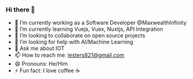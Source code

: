 ### Hi there 👋

- 🔭 I’m currently working as a Software Developer @MaxwealthInfinity
- 🌱 I’m currently learning Vuejs, Vuex, Nuxtjs, API Integration
- 👯 I’m looking to collaborate on open source projects
- 🤔 I’m looking for help with AI/Machine Learning
- 💬 Ask me about IOT
- 📫 How to reach me: lesters821@gmail.com
- 😄 Pronouns: He/Him
- ⚡ Fun fact: I love coffee ☕

<!--Cancel changes
**dev-lester/dev-lester** is a ✨ _special_ ✨ repository because its `README.md` (this file) appears on your GitHub profile.
-->


